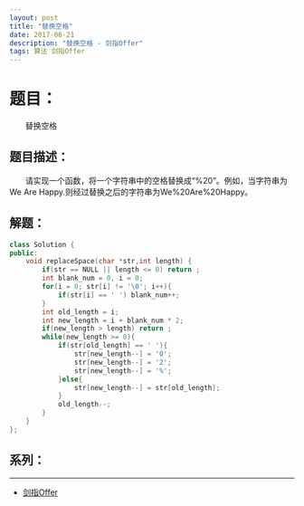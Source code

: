 ```yaml
---
layout: post
title: "替换空格"
date: 2017-06-21
description: "替换空格 - 剑指Offer"
tags: 算法 剑指Offer
---
```


# 题目：
　　替换空格

## 题目描述：
　　请实现一个函数，将一个字符串中的空格替换成“%20”。例如，当字符串为We Are Happy.则经过替换之后的字符串为We%20Are%20Happy。

## 解题：
```c++
class Solution {
public:
    void replaceSpace(char *str,int length) {
        if(str == NULL || length <= 0) return ;
        int blank_num = 0, i = 0;
        for(i = 0; str[i] != '\0'; i++){
            if(str[i] == ' ') blank_num++;
        }
        int old_length = i;
        int new_length = i + blank_num * 2;
        if(new_length > length) return ;
        while(new_length >= 0){
            if(str[old_length] == ' '){
                str[new_length--] = '0';
                str[new_length--] = '2';
                str[new_length--] = '%';
            }else{
                str[new_length--] = str[old_length];
            }
            old_length--;
        }
    }
};
```

## 系列：
---
* [剑指Offer](/2017/06/剑指Offer/)